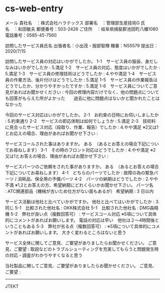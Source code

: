 # cs-web-entry

メール
貴社名　：株式会社ハラテックス
部署名　：管理部生産技術G
氏　名　：和田敏夫
郵便番号：503-2426
ご住所　：岐阜県揖斐郡池田町八幡1080
電話番号：0585-45-7560

訪問したサービス員氏名
出張者名：小出茂・服部智輝
機番：NS5579
提出日：2020/7/15

訪問したサービス員の対応はいかがでしたか。
1-1　サービス員の服装、身だしなみはいかがでしたか : 5.満足
1-2　サービス員の対応、態度はいかがでしたか : 5.満足
1-3　サービス員の修理技術はどうでしたか : 4.やや満足
1-4　サービス員の作業方法、後片付けはどうでしたか : 5.満足
1-5　サービス員の作業報告はどうでしたか、分かりやすかったですか : 5.満足
1-6　サービス員についてご意見があればお聞かせください :
今回の修理内容だけでなく、他の問題点についても回答がもらえた所がよかった　　過去に他に問題点はないかと聞かれたことはなかった

今回のサービス対応はいかがでしたか。
2-1　お約束の日時にお伺いしましたか : 5.約束通り
2-2　サービスの即応体制は如何でしょうか : 5.満足
2-3　技術料に見合ったサービス対応（段取り、作業、報告）でしたか : 4.やや満足
※2又は1とお応えの場合、理由があればお聞かせ下さい :


サービスコールされた事はありますか。
ある　（あるとお答えの場合下記についてお尋ねします）
3-1　その時のフロント対応はどうでしたか : 4.やや満足
※2又は1とお答えの場合、理由があればお聞かせ下さい :


サービスパーツのご依頼をされた事がありますか。
ある　（あるとお答えの場合下記についてお尋ねします）
4-1　どちらのパーツでしたか : 故障の為の緊急パーツ / 消耗品、保全用の予備パーツ
4-2　パーツの納期はどうでしたか : 2.やや不満
※1,2とお答えの方、希望納期にどれくらいかお聞かせ下さい。
パーツ名　 : ATC関連部品（機械が古いため仕方がない面もあるが）
希望納期 : 3 日以内

サービス活動は他社と比べていかがですか。
他社と比べてはいかがでしたか : 3.同じ
5-1　比較された他社名 : OKK株式会社
5-1　比較された他社名 : DMG森精機
5-2　弊社が良い点（複数回答可） : サービスコール対応
※5項について具体的にコメントがあればお願いします。
電話の対応は早い　他社は２～4時間後ということもある
5-3　弊社が劣る点（複数回答可） : 
※5項について具体的にコメントがあればお願いします。
大きく変わるところはないと思う

サービス全体に関してご意見、ご要望がありましたらお聞かせください。
ご意見、ご要望 :
取説などのトラブルシューティングを充実してもらうと問題発生時の対応・調査がわかりやすくなると思う

当社製品に関してご意見、ご要望がありましたらお聞かせください。
ご意見、ご要望 :

---
JTEKT
